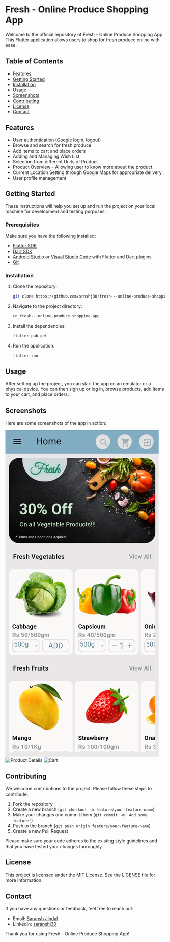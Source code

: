 # Fresh - Online Produce Shopping App

Welcome to the official repository of Fresh - Online Produce Shopping App. This Flutter application allows users to shop for fresh produce online with ease.

## Table of Contents

- [Features](#features)
- [Getting Started](#getting-started)
- [Installation](#installation)
- [Usage](#usage)
- [Screenshots](#screenshots)
- [Contributing](#contributing)
- [License](#license)
- [Contact](#contact)

## Features

- User authentication (Google login, logout)
- Browse and search for fresh produce
- Add items to cart and place orders
- Adding and Managing Wish List
- Selection from different Units of Product
- Product Overview - Allowing user to know more about the product
- Current Location Setting through Google Maps for appropriate delivery
- User profile management

## Getting Started

These instructions will help you set up and run the project on your local machine for development and testing purposes.

### Prerequisites

Make sure you have the following installed:

- [Flutter SDK](https://flutter.dev/docs/get-started/install)
- [Dart SDK](https://dart.dev/get-dart)
- [Android Studio](https://developer.android.com/studio) or [Visual Studio Code](https://code.visualstudio.com/) with Flutter and Dart plugins
- [Git](https://git-scm.com/)

### Installation

1. Clone the repository:

    ```sh
    git clone https://github.com/srnshj30/fresh---online-produce-shopping-app.git
    ```

2. Navigate to the project directory:

    ```sh
    cd fresh---online-produce-shopping-app
    ```

3. Install the dependencies:

    ```sh
    flutter pub get
    ```

4. Run the application:

    ```sh
    flutter run
    ```

## Usage

After setting up the project, you can start the app on an emulator or a physical device. You can then sign up or log in, browse products, add items to your cart, and place orders.

## Screenshots

Here are some screenshots of the app in action:


![Home Screen](screenshots/Home_Page.jpg)
![Product Details](screenshots/product_details.png)
![Cart](screenshots/cart.png)

## Contributing

We welcome contributions to the project. Please follow these steps to contribute:

1. Fork the repository
2. Create a new branch (`git checkout -b feature/your-feature-name`)
3. Make your changes and commit them (`git commit -m 'Add some feature'`)
4. Push to the branch (`git push origin feature/your-feature-name`)
5. Create a new Pull Request

Please make sure your code adheres to the existing style guidelines and that you have tested your changes thoroughly.

## License

This project is licensed under the MIT License. See the [LICENSE](LICENSE) file for more information.

## Contact

If you have any questions or feedback, feel free to reach out:

- Email: [Saransh Jindal](saranshj35@gmail.com)
- LinkedIn: [saranshj30](https://www.linkedin.com/in/saranshj30/)

Thank you for using Fresh - Online Produce Shopping App!
